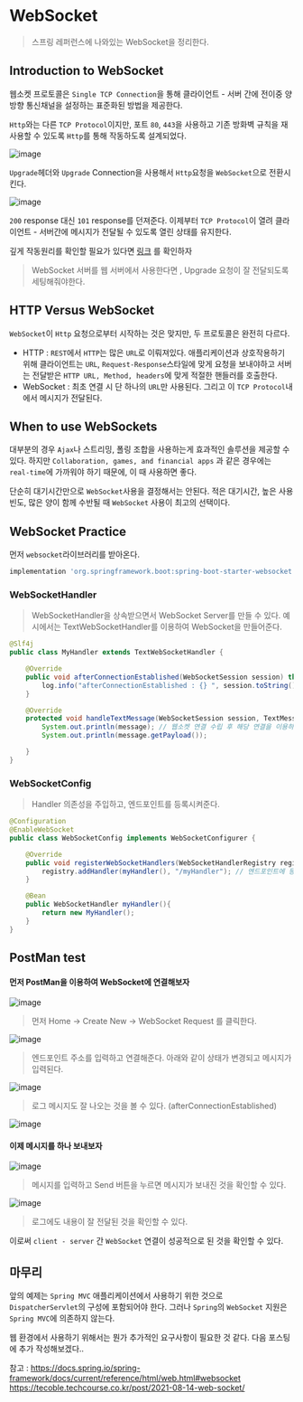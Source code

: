 # WebSocket

> 스프링 레퍼런스에 나와있는 WebSocket을 정리한다.


## Introduction to WebSocket

웹소켓 프로토콜은 ```Single TCP Connection```을 통해 클라이언트 - 서버 간에 전이중 양방향 통신채널을 설정하는
표준화된 방법을 제공한다. 

```Http```와는 다른 ```TCP Protocol```이지만, 포트 ```80```, ```443```을 사용하고
기존 방화벽 규칙을 재사용할 수 있도록 ```Http```를 통해 작동하도록 설계되었다.

![image](https://user-images.githubusercontent.com/87312401/144804245-35fe5fee-889c-4af6-ab1a-4b3495db5c6d.png)

```Upgrade```헤더와 ```Upgrade``` Connection을 사용해서 ```Http```요청을 ```WebSocket```으로 전환시킨다.


![image](https://user-images.githubusercontent.com/87312401/144804393-6b79c90b-7bc9-44ef-b3e1-bb7aa018cdd7.png)

```200``` response 대신 ```101``` response를 던져준다. 이제부터 ```TCP Protocol```이 열려 클라이언트 - 서버간에 메시지가 전달될 수 있도록 열린 상태를
유지한다.

깊게 작동원리를 확인할 필요가 있다면 [링크](https://datatracker.ietf.org/doc/html/rfc6455) 를 확인하자

> WebSocket 서버를 웹 서버에서 사용한다면 , Upgrade 요청이 잘 전달되도록 세팅해줘야한다.


## HTTP Versus WebSocket
```WebSocket```이 ```Http``` 요청으로부터 시작하는 것은 맞지만, 두 프로토콜은 완전히 다르다.
 
* HTTP : ```REST```에서 ```HTTP```는 많은 ```URL```로 이뤄져있다. 애플리케이션과 상호작용하기 위해 클라이언트는 ```URL```, ```Request-Response```스타일에 맞게 요청을 보내야하고 서버는 전달받은 ```HTTP URL, Method, headers```에 맞게 적절한 핸들러를 호출한다.
* WebSocket : 최초 연결 시 단 하나의 ```URL```만 사용된다. 그리고 이 ```TCP Protocol```내에서 메시지가 전달된다.

## When to use WebSockets
대부분의 경우 ```Ajax```나 스트리밍, 폴링 조합을 사용하는게 효과적인 솔루션을 제공할 수 있다.
하지만 ```Collaboration, games, and financial apps``` 과 같은 경우에는 ```real-time```에 가까워야 하기 때문에, 이 때 사용하면 좋다.

단순히 대기시간만으로 ```WebSocket```사용을 결정해서는 안된다. 적은 대기시간, 높은 사용 빈도, 많은 양이 함께 수반될 때 ```WebSocket``` 사용이 최고의 선택이다.

## WebSocket Practice

먼저 ```websocket```라이브러리를 받아온다.
```groovy
implementation 'org.springframework.boot:spring-boot-starter-websocket'
```

### WebSocketHandler
> WebSocketHandler을 상속받으면서 WebSocket Server를 만들 수 있다.
> 예시에서는 TextWebSocketHandler를 이용하여 WebSocket을 만들어준다.

```java
@Slf4j
public class MyHandler extends TextWebSocketHandler {

    @Override
    public void afterConnectionEstablished(WebSocketSession session) throws Exception {
        log.info("afterConnectionEstablished : {} ", session.toString()); // 연결 수립된 직후 행위
    }

    @Override
    protected void handleTextMessage(WebSocketSession session, TextMessage message) throws Exception {
        System.out.println(message); // 웹소켓 연결 수립 후 해당 연결을 이용하는 세션과 메시지
        System.out.println(message.getPayload()); 

    }
}
```

### WebSocketConfig
> Handler 의존성을 주입하고, 엔드포인트를 등록시켜준다.

```java
@Configuration
@EnableWebSocket
public class WebSocketConfig implements WebSocketConfigurer {

    @Override
    public void registerWebSocketHandlers(WebSocketHandlerRegistry registry) {
        registry.addHandler(myHandler(), "/myHandler"); // 엔드포인트에 등록
    }

    @Bean
    public WebSocketHandler myHandler(){
        return new MyHandler();
    }
}
```

## PostMan test

#### 먼저 PostMan을 이용하여 WebSocket에 연결해보자

![image](https://user-images.githubusercontent.com/87312401/144809528-26a8123d-0c50-48a3-8af8-3113c8fc440b.png)
> 먼저 Home -> Create New -> WebSocket Request 를 클릭한다.

![image](https://user-images.githubusercontent.com/87312401/144809655-6ac1789d-fa36-49da-86c5-04be28cedf74.png)
> 엔드포인트 주소를 입력하고 연결해준다. 아래와 같이 상태가 변경되고 메시지가 입력된다. 

![image](https://user-images.githubusercontent.com/87312401/144809733-e6da84af-a55d-4dbb-8f4d-5cd1416dd379.png)

> 로그 메시지도 잘 나오는 것을 볼 수 있다. (afterConnectionEstablished)

![image](https://user-images.githubusercontent.com/87312401/144809845-087af1db-d679-48ab-a8c0-b85a997bad83.png)

#### 이제 메시지를 하나 보내보자

![image](https://user-images.githubusercontent.com/87312401/144809944-ffd6544c-8724-49ce-ae9d-97b7a1abeebe.png)
> 메시지를 입력하고 Send 버튼을 누르면 메시지가 보내진 것을 확인할 수 있다.

![image](https://user-images.githubusercontent.com/87312401/144810053-a47dba7d-98d4-42ee-a6b5-702681fbc7e9.png)
> 로그에도 내용이 잘 전달된 것을 확인할 수 있다.

이로써 ```client - server``` 간 ```WebSocket``` 연결이 성공적으로 된 것을 확인할 수 있다.

## 마무리
앞의 예제는 ```Spring MVC``` 애플리케이션에서 사용하기 위한 것으로 ```DispatcherServlet```의 구성에 포함되어야 한다. 그러나 ```Spring```의 ```WebSocket``` 지원은 ```Spring MVC```에 의존하지 않는다.

웹 환경에서 사용하기 위해서는 뭔가 추가적인 요구사항이 필요한 것 같다. 다음 포스팅에 추가 작성해보겠다..

참고 : https://docs.spring.io/spring-framework/docs/current/reference/html/web.html#websocket  
https://tecoble.techcourse.co.kr/post/2021-08-14-web-socket/
